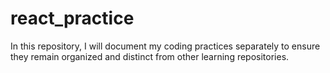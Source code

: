 # react_practice
In this repository, I will document my coding practices separately to ensure they remain organized and distinct from other learning repositories.
